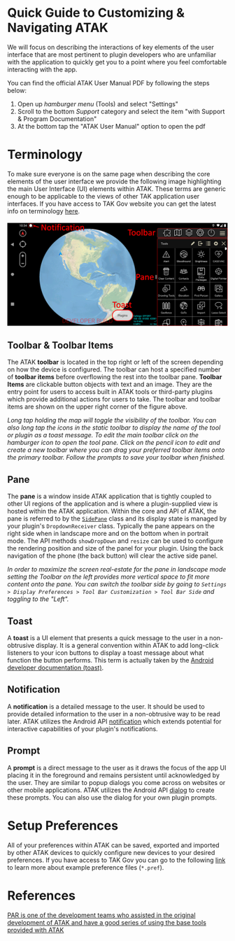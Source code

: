 # Quick Guide to Customizing & Navigating ATAK 

We will focus on describing the interactions of key elements of the user interface that are most pertinent to plugin developers who are unfamiliar with the application to quickly get you to a point where you feel comfortable interacting with the app. 

You can find the official ATAK User Manual PDF by following the steps below:

1.  Open up *hamburger menu* (Tools) and select "Settings"
2.  Scroll to the bottom *Support* category and select the item "with Support & Program Documentation"
3.  At the bottom tap the "ATAK User Manual" option to open the pdf

# Terminology 

To make sure everyone is on the same page when describing the core elements of the user interface we provide the following image highlighting the main User Interface (UI) elements within ATAK. These terms are generic enough to be applicable to the views of other TAK application user interfaces. If you have access to TAK Gov website you can get the latest info on terminology [here](https://wiki.tak.gov/display/TAKX/Common+UI).

![ATAK UI Terminology](../img/ATAK_UI_Terminology.png)

## Toolbar & Toolbar Items

The ATAK **toolbar** is located in the top right or left of the screen depending on how the device is configured. The toolbar can host a specified number of **toolbar items** before overflowing the rest into the toolbar pane. **Toolbar Items** are clickable button objects with text and an image. They are the entry point for users to access built in ATAK tools or third-party plugins which provide additional actions for users to take. The toolbar and toolbar items are shown on the upper right corner of the figure above.

*Long tap holding the map will toggle the visibility of the toolbar. You can also long tap the icons in the static toolbar to display the name of the tool or plugin as a toast message. To edit the main toolbar click on the hamburger icon to open the tool pane. Click on the pencil icon to edit and create a new toolbar where you can drag your preferred toolbar items onto the primary toolbar. Follow the prompts to save your toolbar when finished.*

## Pane

The **pane** is a window inside ATAK application that is tightly coupled to other UI regions of the application and is where a plugin-supplied view is hosted within the ATAK application. Within the core and API of ATAK, the pane is referred to by the [`SidePane`](https://github.com/deptofdefense/AndroidTacticalAssaultKit-CIV/blob/03e2ef9df3955113a25e2d7270ca416ba729a9a7/atak/ATAK/app/src/main/java/com/atakmap/android/dropdown/SidePane.java) class and its display state is managed by your plugin's `DropdownReceiver` class. Typically the pane appears on the right side when in landscape more and on the bottom when in portrait mode. The API methods `showDropDown` and `resize` can be used to configure the rendering position and size of the panel for your plugin. Using the back navigation of the phone (the back button) will clear the active side panel.

*In order to maximize the screen real-estate for the pane in landscape mode setting the Toolbar on the left provides more vertical space to fit more content onto the pane. You can switch the toolbar side by going to `Settings > Display Preferences > Tool Bar Customization > Tool Bar Side` and toggling to the "Left".*

## Toast

A **toast** is a UI element that presents a quick message to the user in a non-obtrusive display. It is a general convention within ATAK to add long-click listeners to your icon buttons to display a toast message about what function the button performs. This term is actually taken by the [Android developer documentation (toast)](https://developer.android.com/guide/topics/ui/notifiers/toasts).

## Notification

A **notification** is a detailed message to the user. It should be used to provide detailed information to the user in a non-obtrusive way to be read later. ATAK utilizes the Android API [notification](https://developer.android.com/develop/ui/views/notifications) which extends potential for interactive capabilities of your plugin's notifications. 

## Prompt

A **prompt** is a direct message to the user as it draws the focus of the app UI placing it in the foreground and remains persistent until acknowledged by the user. They are similar to popup dialogs you come across on websites or other mobile applications. ATAK utilizes the Android API [dialog](https://developer.android.com/develop/ui/views/components/dialogs) to create these prompts. You can also use the dialog for your own plugin prompts.

# Setup Preferences

All of your preferences within ATAK can be saved, exported and imported by other ATAK devices to quickly configure new devices to your desired preferences. If you have access to TAK Gov you can go to the following [link](https://wiki.tak.gov/display/DEV/ATAK+Configuration+File+Examples) to learn more about example preference files (`*.pref`).

# References

[PAR is one of the development teams who assisted in the original development of ATAK and have a good series of using the base tools provided with ATAK](https://pargovernment.com/sitx-video-index)
